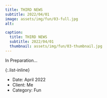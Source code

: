```yaml
---
title: THIRD NEWS
subtitle: 2022/04/01
image: assets/img/fun/03-full.jpg
alt: 

caption:
  title: THIRD NEWS
  subtitle: 2022/04/01
  thumbnail: assets/img/fun/03-thumbnail.jpg
---
```

In Preparation...


{:.list-inline}
- Date: April 2022
- Client: Me
- Category: Fun

